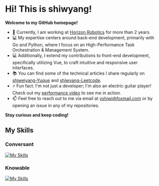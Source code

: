 # Hi! This is shiwyang!
**Welcome to my GitHub homepage!**

- 🏢 Currently, I am working at  [Horizon Robotics](https://cn.horizon.ai/) for more than 2 years.
- 💻 My expertise centers around back-end development, primarily with Go and Python, where I focus on an High-Performance Task Orchestration & Management System.
- 💻 Additionally, I extend my contributions to front-end development, specifically utilizing Vue, to craft intuitive and responsive user interfaces.
- 📚 You can find some of the technical articles I share regularly on [shiweiyang-Yuque](https://www.yuque.com/juduibenerjiasuanyierchunzhi-7tqem) and [shiwyang-Leetcode](https://leetcode.cn/u/sh1wyang/).
- ⚡ Fun fact: I'm not just a developer; I'm also an electric guitar player! Check out my [performance video](https://space.bilibili.com/34094578) to see me in action.
- 📫 Feel free to reach out to me via email at yshiwi@foxmail.com or by opening an issue in any of my repositories.
  
**Stay curious and keep coding!**
  
## My Skills

### Conversant

[![My Skills](https://skillicons.dev/icons?i=go,python,git,mongo,mysql)](https://skillicons.dev)

### Knowable

[![My Skills](https://skillicons.dev/icons?i=linux,vue,js,vim,docker,k8s,redis,kafka)](https://skillicons.dev)



